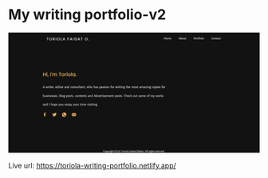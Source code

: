 # My writing portfolio-v2
<img src="./assets/screenshot.png" alt="project">

Live url: https://toriola-writing-portfolio.netlify.app/